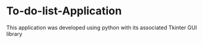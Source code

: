 # To-do-list-Application
This application was developed using python with its associated Tkinter GUI library
